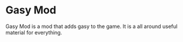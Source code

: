 # Gasy Mod
Gasy Mod is a mod that adds gasy to the game. It is a all around useful material for everything.
